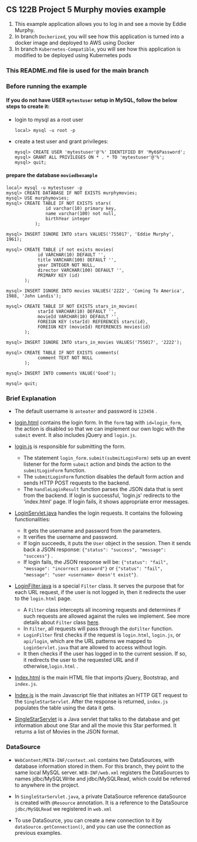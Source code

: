 ## CS 122B Project 5 Murphy movies example

1. This example application allows you to log in and see a movie by Eddie Murphy.
2. In branch `Dockerized`, you will see how this application is turned into a docker image and deployed to AWS using Docker
3. In branch `Kubernetes-Compatible`, you will see how this application is modified to be deployed using Kubernetes pods

### This README.md file is used for the main branch
### Before running the example

#### If you do not have USER `mytestuser` setup in MySQL, follow the below steps to create it:

- login to mysql as a root user
   ```
   local> mysql -u root -p
   ```

- create a test user and grant privileges:
   ```
   mysql> CREATE USER 'mytestuser'@'%' IDENTIFIED BY 'My6$Password';
   mysql> GRANT ALL PRIVILEGES ON * . * TO 'mytestuser'@'%';
   mysql> quit;
   ```

#### prepare the database `moviedbexample`


```
local> mysql -u mytestuser -p
mysql> CREATE DATABASE IF NOT EXISTS murphymovies;
mysql> USE murphymovies;
mysql> CREATE TABLE IF NOT EXISTS stars(
               id varchar(10) primary key,
               name varchar(100) not null,
               birthYear integer
           );

mysql> INSERT IGNORE INTO stars VALUES('755017', 'Eddie Murphy', 1961);

mysql> CREATE TABLE if not exists movies(
       	    id VARCHAR(10) DEFAULT '',
       	    title VARCHAR(100) DEFAULT '',
       	    year INTEGER NOT NULL,
       	    director VARCHAR(100) DEFAULT '',
       	    PRIMARY KEY (id)
       );

mysql> INSERT IGNORE INTO movies VALUES('2222', 'Coming To America', 1988, 'John Landis');

mysql> CREATE TABLE IF NOT EXISTS stars_in_movies(
       	    starId VARCHAR(10) DEFAULT '',
       	    movieId VARCHAR(10) DEFAULT '',
       	    FOREIGN KEY (starId) REFERENCES stars(id),
       	    FOREIGN KEY (movieId) REFERENCES movies(id)
       );

mysql> INSERT IGNORE INTO stars_in_movies VALUES('755017', '2222');

mysql> CREATE TABLE IF NOT EXISTS comments(
            comment TEXT NOT NULL
       );

mysql> INSERT INTO comments VALUE('Good');

mysql> quit;
```

### Brief Explanation

- The default username is `anteater` and password is `123456` .

- [login.html](WebContent/login.html) contains the login form. In the `form` tag with `id=login_form`, the action is disabled so that we can implement our own logic with the `submit` event. It also includes jQuery and `login.js`.


- [login.js](WebContent/login.js) is responsible for submitting the form. 
  - The statement `login_form.submit(submitLoginForm)` sets up an event listener for the form `submit` action and binds the action to the `submitLoginForm` function. 
  - The `submitLoginForm` function disables the default form action and sends HTTP POST requests to the backend.
  - The `handleLoginResult` function parses the JSON data that is sent from the backend. If login is successful, 'login.js' redirects to the 'index.html' page. If login fails, it shows appropriate error messages.


- [LoginServlet.java](src/LoginServlet.java) handles the login requests. It contains the following functionalities:
  - It gets the username and password from the parameters.
  - It verifies the username and password.
  - If login succeeds, it puts the `User` object in the session. Then it sends back a JSON response: `{"status": "success", "message": "success"}` .
  - If login fails, the JSON response will be: `{"status": "fail", "message": "incorrect password"}` or `{"status": "fail", "message": "user <username> doesn't exist"}`.
   
 
- [LoginFilter.java](src/LoginFilter.java) is a special `Filter` class. It serves the purpose that for each URL request, if the user is not logged in, then it redirects the user to the `login.html` page. 
   - A `Filter` class intercepts all incoming requests and determines if such requests are allowed against the rules we implement. See more details about `Filter` class [here](http://tutorials.jenkov.com/java-servlets/servlet-filters.html).
   - In `Filter`, all requests will pass through the `doFilter` function.
   - `LoginFilter` first checks if the request is `login.html`, `login.js`, or `api/login`, which are the URL patterns we mapped to `LoginServlet.java` that are allowed to access without login.
   - It then checks if the user has logged in to the current session. If so, it redirects the user to the requested URL and if otherwise,`login.html` .

- [Index.html](WebContent/index.html) is the main HTML file that imports jQuery, Bootstrap, and `index.js`.

- [Index.js](WebContent/index.js) is the main Javascript file that initiates an HTTP GET request to the `SingleStarServlet`. After the response is returned, `index.js` populates the table using the data it gets.

- [SingleStarServlet](src/SingleStarServlet.java) is a Java servlet that talks to the database and get information about one Star and all the movie this Star performed. It returns a list of Movies in the JSON format.


### DataSource

- `WebContent/META-INF/context.xml` contains two DataSources, with database information stored in them. For this branch, they point to the same local MySQL server.
  `WEB-INF/web.xml` registers the DataSources to names jdbc/MySQLWrite and jdbc/MySQLRead, which could be referred to anywhere in the project.

- In `SingleStarServlet.java`, a private DataSource reference dataSource is created with `@Resource` annotation. It is a reference to the DataSource `jdbc/MySQLRead` we registered in `web.xml`

- To use DataSource, you can create a new connection to it by `dataSource.getConnection()`, and you can use the connection as previous examples.


